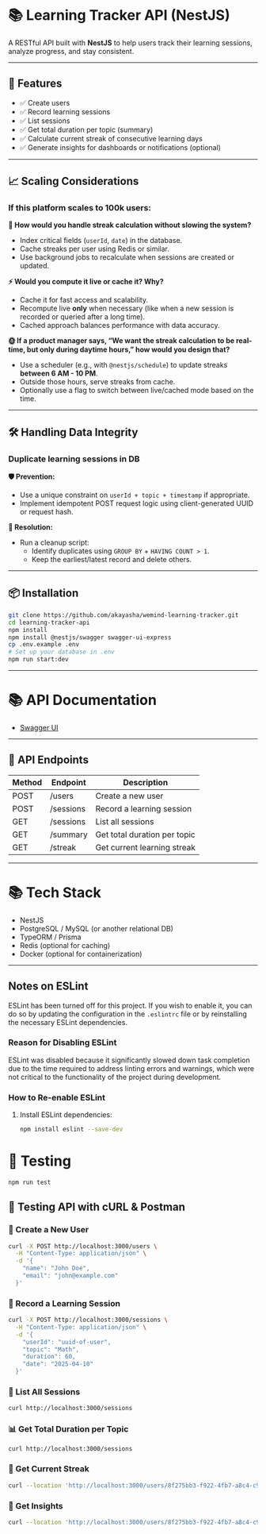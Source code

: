 # 📚 Learning Tracker API (NestJS)

A RESTful API built with **NestJS** to help users track their learning sessions, analyze progress, and stay consistent.

---

## 🚀 Features

- ✅ Create users
- ✅ Record learning sessions
- ✅ List sessions
- ✅ Get total duration per topic (summary)
- ✅ Calculate current streak of consecutive learning days
- ✅ Generate insights for dashboards or notifications (optional)

---

## 📈 Scaling Considerations

### If this platform scales to 100k users:

**🧠 How would you handle streak calculation without slowing the system?**
- Index critical fields (`userId`, `date`) in the database.
- Cache streaks per user using Redis or similar.
- Use background jobs to recalculate when sessions are created or updated.

**⚡ Would you compute it live or cache it? Why?**
- Cache it for fast access and scalability.
- Recompute live **only** when necessary (like when a new session is recorded or queried after a long time).
- Cached approach balances performance with data accuracy.

**🌞 If a product manager says, “We want the streak calculation to be real-time, but only during daytime hours,” how would you design that?**
- Use a scheduler (e.g., with `@nestjs/schedule`) to update streaks **between 6 AM - 10 PM**.
- Outside those hours, serve streaks from cache.
- Optionally use a flag to switch between live/cached mode based on the time.

---

## 🛠 Handling Data Integrity

### Duplicate learning sessions in DB

**🛡️ Prevention:**
- Use a unique constraint on `userId + topic + timestamp` if appropriate.
- Implement idempotent POST request logic using client-generated UUID or request hash.

**🧹 Resolution:**
- Run a cleanup script:
    - Identify duplicates using `GROUP BY` + `HAVING COUNT > 1`.
    - Keep the earliest/latest record and delete others.

---

## 📦 Installation

```bash
git clone https://github.com/akayasha/wemind-learning-tracker.git
cd learning-tracker-api
npm install
npm install @nestjs/swagger swagger-ui-express
cp .env.example .env
# Set up your database in .env
npm run start:dev
```

---

# 📚 API Documentation
- [Swagger UI](http://localhost:3000/api-docs)


---

 ## 🔌 API Endpoints

| Method | Endpoint     | Description                     |
|--------|--------------|---------------------------------|
| POST   | /users       | Create a new user               |
| POST   | /sessions    | Record a learning session       |
| GET    | /sessions    | List all sessions               |
| GET    | /summary     | Get total duration per topic    |
| GET    | /streak      | Get current learning streak     |



---

# 📚 Tech Stack

- NestJS
- PostgreSQL / MySQL (or another relational DB)
- TypeORM / Prisma
- Redis (optional for caching)
- Docker (optional for containerization)


---

## Notes on ESLint

ESLint has been turned off for this project. If you wish to enable it, you can do so by updating the configuration in the `.eslintrc` file or by reinstalling the necessary ESLint dependencies.

### Reason for Disabling ESLint
ESLint was disabled because it significantly slowed down task completion due to the time required to address linting errors and warnings, which were not critical to the functionality of the project during development.

### How to Re-enable ESLint
1. Install ESLint dependencies:
   ```bash
   npm install eslint --save-dev
   

# 🧪 Testing
```bash
npm run test
```

## 🧪 Testing API with cURL & Postman

### 📌 Create a New User

```bash
curl -X POST http://localhost:3000/users \
  -H "Content-Type: application/json" \
  -d '{
    "name": "John Doe",
    "email": "john@example.com"
  }'
```
### 📝 Record a Learning Session

``` bash
curl -X POST http://localhost:3000/sessions \
  -H "Content-Type: application/json" \
  -d '{
    "userId": "uuid-of-user",
    "topic": "Math",
    "duration": 60,
    "date": "2025-04-10"
  }'

```

### 📜 List All Sessions

```bash
curl http://localhost:3000/sessions
```

### 📊 Get Total Duration per Topic

```bash
curl http://localhost:3000/sessions
```

### 📅 Get Current Streak

```bash
curl --location 'http://localhost:3000/users/8f275bb3-f922-4fb7-a8c4-c9e6e3c5e3db/streak'
```

### 📅 Get Insights

```bash
curl --location 'http://localhost:3000/users/8f275bb3-f922-4fb7-a8c4-c9e6e3c5e3db/insights'
```





